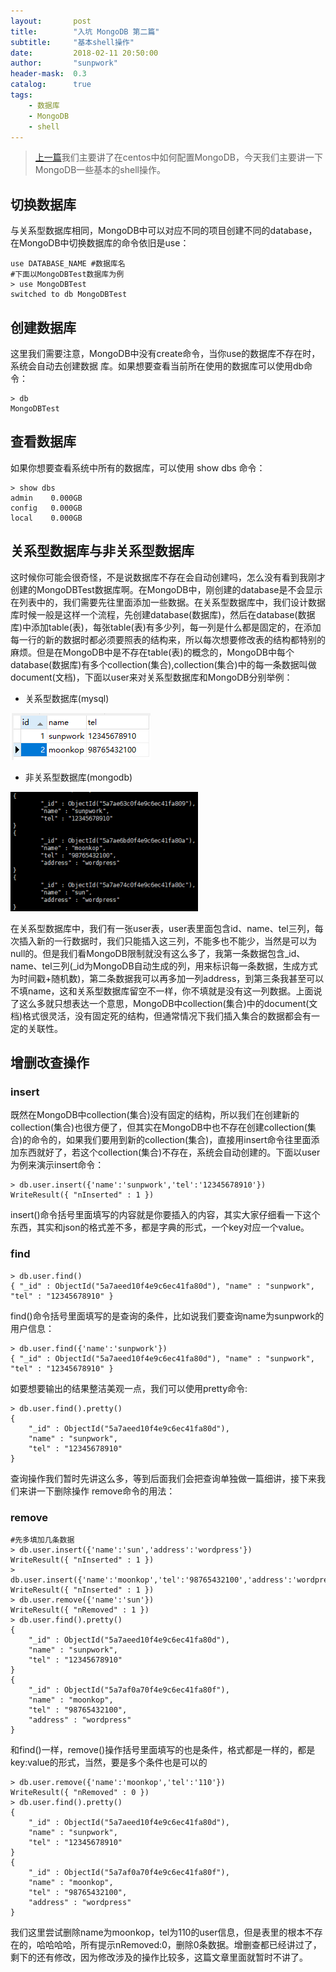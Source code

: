 ```yaml
---
layout:       post
title:        "入坑 MongoDB 第二篇"
subtitle:     "基本shell操作"
date:         2018-02-11 20:50:00
author:       "sunpwork"
header-mask:  0.3
catalog:      true
tags:
    - 数据库
    - MongoDB
    - shell
---
```


>[上一篇](https://sunpwork.github.io/2018/02/10/MongoDB-01/)我们主要讲了在centos中如何配置MongoDB，今天我们主要讲一下MongoDB一些基本的shell操作。

## 切换数据库
与关系型数据库相同，MongoDB中可以对应不同的项目创建不同的database，在MongoDB中切换数据库的命令依旧是use：
```mongodb
use DATABASE_NAME #数据库名
#下面以MongoDBTest数据库为例
> use MongoDBTest
switched to db MongoDBTest
```
## 创建数据库
这里我们需要注意，MongoDB中没有create命令，当你use的数据库不存在时，系统会自动去创建数据
库。如果想要查看当前所在使用的数据库可以使用db命令：
```mongodb
> db
MongoDBTest
```

## 查看数据库
如果你想要查看系统中所有的数据库，可以使用 show dbs 命令：
```mongodb
> show dbs
admin    0.000GB
config   0.000GB
local    0.000GB
```

## 关系型数据库与非关系型数据库
这时候你可能会很奇怪，不是说数据库不存在会自动创建吗，怎么没有看到我刚才创建的MongoDBTest数据库啊。在MongoDB中，刚创建的database是不会显示在列表中的，我们需要先往里面添加一些数据。在关系型数据库中，我们设计数据库时候一般是这样一个流程，先创建database(数据库)，然后在database(数据库)中添加table(表)，每张table(表)有多少列，每一列是什么都是固定的，在添加每一行的新的数据时都必须要照表的结构来，所以每次想要修改表的结构都特别的麻烦。但是在MongoDB中是不存在table(表)的概念的，MongoDB中每个database(数据库)有多个collection(集合),collection(集合)中的每一条数据叫做document(文档)，下面以user来对关系型数据库和MongoDB分别举例：

* 关系型数据库(mysql)

![mysql](/img/in-post/mongodb/mysqlTest.png)

* 非关系型数据库(mongodb)

![mongodb](/img/in-post/mongodb/MongoDBTest.png)

在关系型数据库中，我们有一张user表，user表里面包含id、name、tel三列，每次插入新的一行数据时，我们只能插入这三列，不能多也不能少，当然是可以为null的。但是我们看MongoDB限制就没有这么多了，我第一条数据包含_id、name、tel三列(_id为MongoDB自动生成的列，用来标识每一条数据，生成方式为时间戳+随机数)，第二条数据我可以再多加一列address，到第三条我甚至可以不填name，这和关系型数据库留空不一样，你不填就是没有这一列数据。上面说了这么多就只想表达一个意思，MongoDB中collection(集合)中的document(文档)格式很灵活，没有固定死的结构，但通常情况下我们插入集合的数据都会有一定的关联性。

## 增删改查操作
### insert
既然在MongoDB中collection(集合)没有固定的结构，所以我们在创建新的collection(集合)也很方便了，但其实在MongoDB中也不存在创建collection(集合)的命令的，如果我们要用到新的collection(集合)，直接用insert命令往里面添加东西就好了，若这个collection(集合)不存在，系统会自动创建的。下面以user为例来演示insert命令：
```mongodb
> db.user.insert({'name':'sunpwork','tel':'12345678910'})
WriteResult({ "nInserted" : 1 })
```
insert()命令括号里面填写的内容就是你要插入的内容，其实大家仔细看一下这个东西，其实和json的格式差不多，都是字典的形式，一个key对应一个value。

### find
```mongodb
> db.user.find()
{ "_id" : ObjectId("5a7aeed10f4e9c6ec41fa80d"), "name" : "sunpwork", "tel" : "12345678910" }
```
find()命令括号里面填写的是查询的条件，比如说我们要查询name为sunpwork的用户信息：
```mongodb
> db.user.find({'name':'sunpwork'})
{ "_id" : ObjectId("5a7aeed10f4e9c6ec41fa80d"), "name" : "sunpwork", "tel" : "12345678910" }
```
如要想要输出的结果整洁美观一点，我们可以使用pretty命令:
```mongodb
> db.user.find().pretty()
{
	"_id" : ObjectId("5a7aeed10f4e9c6ec41fa80d"),
	"name" : "sunpwork",
	"tel" : "12345678910"
}
```
查询操作我们暂时先讲这么多，等到后面我们会把查询单独做一篇细讲，接下来我们来讲一下删除操作 remove命令的用法：

### remove
```mongodb
#先多填加几条数据
> db.user.insert({'name':'sun','address':'wordpress'})
WriteResult({ "nInserted" : 1 })
> db.user.insert({'name':'moonkop','tel':'98765432100','address':'wordpress'})
WriteResult({ "nInserted" : 1 })
> db.user.remove({'name':'sun'})
WriteResult({ "nRemoved" : 1 })
> db.user.find().pretty()
{
	"_id" : ObjectId("5a7aeed10f4e9c6ec41fa80d"),
	"name" : "sunpwork",
	"tel" : "12345678910"
}
{
	"_id" : ObjectId("5a7af0a70f4e9c6ec41fa80f"),
	"name" : "moonkop",
	"tel" : "98765432100",
	"address" : "wordpress"
}
```
和find()一样，remove()操作括号里面填写的也是条件，格式都是一样的，都是key:value的形式，当然，要是多个条件也是可以的
```mongodb
> db.user.remove({'name':'moonkop','tel':'110'})
WriteResult({ "nRemoved" : 0 })
> db.user.find().pretty()
{
	"_id" : ObjectId("5a7aeed10f4e9c6ec41fa80d"),
	"name" : "sunpwork",
	"tel" : "12345678910"
}
{
	"_id" : ObjectId("5a7af0a70f4e9c6ec41fa80f"),
	"name" : "moonkop",
	"tel" : "98765432100",
	"address" : "wordpress"
}
```
我们这里尝试删除name为moonkop，tel为110的user信息，但是表里的根本不存在的，哈哈哈哈，所有提示nRemoved:0，删除0条数据。增删查都已经讲过了，剩下的还有修改，因为修改涉及的操作比较多，这篇文章里面就暂时不讲了。